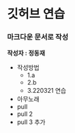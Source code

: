 # 깃허브 연습  #
### 마크다운 문서로 작성 ###
__작성자 : 정동재__
* 작성방법
	* 1.a
	* 2.b
	* 3.220321 연습
* 아무노래
* pull
* pull 2
* pull 3 추가